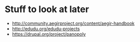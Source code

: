 Stuff to look at later
======================

* http://community.aegirproject.org/content/aegir-handbook
* http://edudu.org/edudu-projects
* https://drupal.org/project/panopoly
